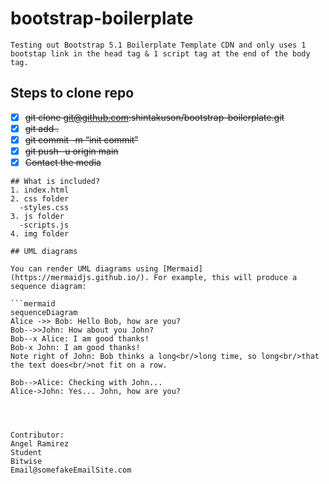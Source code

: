 # bootstrap-boilerplate
```
Testing out Bootstrap 5.1 Boilerplate Template CDN and only uses 1 bootstap link in the head tag & 1 script tag at the end of the body tag.
```
## Steps to clone repo
- [x] ~~git clone git@github.com:shintakuson/bootstrap-boilerplate.git~~
- [x] ~~git add .~~
- [X] ~~git commit -m “init commit”~~
- [X] ~~git push -u origin main~~
- [X] ~~Contact the media~~

```included Files
## What is included?
1. index.html
2. css folder
  -styles.css
3. js folder
  -scripts.js
4. img folder

## UML diagrams

You can render UML diagrams using [Mermaid](https://mermaidjs.github.io/). For example, this will produce a sequence diagram:

```mermaid
sequenceDiagram
Alice ->> Bob: Hello Bob, how are you?
Bob-->>John: How about you John?
Bob--x Alice: I am good thanks!
Bob-x John: I am good thanks!
Note right of John: Bob thinks a long<br/>long time, so long<br/>that the text does<br/>not fit on a row.

Bob-->Alice: Checking with John...
Alice->John: Yes... John, how are you?




Contributor:
Angel Ramirez
Student
Bitwise
Email@somefakeEmailSite.com